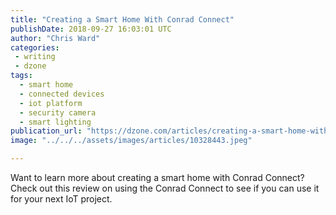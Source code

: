 ```yaml
---
title: "Creating a Smart Home With Conrad Connect"
publishDate: 2018-09-27 16:03:01 UTC
author: "Chris Ward"
categories:
 - writing
 - dzone
tags:
  - smart home
  - connected devices
  - iot platform
  - security camera
  - smart lighting
publication_url: "https://dzone.com/articles/creating-a-smart-home-with-conrad-connect"
image: "../../../assets/images/articles/10328443.jpeg"

---
```

Want to learn more about creating a smart home with Conrad Connect? Check out this review on using the Conrad Connect to see if you can use it for your next IoT project.

